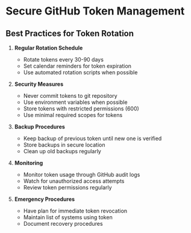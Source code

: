 
# Secure GitHub Token Management

## Best Practices for Token Rotation

1. **Regular Rotation Schedule**
   - Rotate tokens every 30-90 days
   - Set calendar reminders for token expiration
   - Use automated rotation scripts when possible

2. **Security Measures**
   - Never commit tokens to git repository
   - Use environment variables when possible
   - Store tokens with restricted permissions (600)
   - Use minimal required scopes for tokens

3. **Backup Procedures**
   - Keep backup of previous token until new one is verified
   - Store backups in secure location
   - Clean up old backups regularly

4. **Monitoring**
   - Monitor token usage through GitHub audit logs
   - Watch for unauthorized access attempts
   - Review token permissions regularly

5. **Emergency Procedures**
   - Have plan for immediate token revocation
   - Maintain list of systems using token
   - Document recovery procedures
